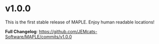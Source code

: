 # v1.0.0

This is the first stable release of MAPLE. Enjoy human readable locations!

**Full Changelog**: https://github.com/JEMcats-Software/MAPLE/commits/v1.0.0